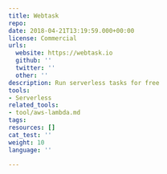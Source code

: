 ```yaml
---
title: Webtask
repo: 
date: 2018-04-21T13:19:59.000+00:00
license: Commercial
urls:
  website: https://webtask.io
  github: ''
  twitter: ''
  other: ''
description: Run serverless tasks for free
tools:
- Serverless
related_tools:
- tool/aws-lambda.md
tags:
resources: []
cat_test: ''
weight: 10
language: ''

---
```

